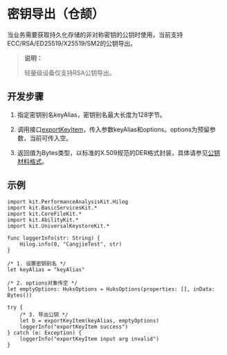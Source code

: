 # 密钥导出（仓颉）

当业务需要获取持久化存储的非对称密钥的公钥时使用，当前支持ECC/RSA/ED25519/X25519/SM2的公钥导出。

> **说明：**
>
> 轻量级设备仅支持RSA公钥导出。

## 开发步骤

1. 指定密钥别名keyAlias，密钥别名最大长度为128字节。

2. 调用接口[exportKeyItem](../../../../API_Reference/source_zh_cn/apis/UniversalKeystoreKit/cj-apis-security_huks.md#func-exportkeyitemstring-huksoptions)，传入参数keyAlias和options。options为预留参数，当前可传入空。

3. 返回值为Bytes类型，以标准的X.509规范的DER格式封装，具体请参见[公钥材料格式](./cj-huks-concepts.md#公钥材料格式)。

## 示例

<!-- compile -->

```cangjie
import kit.PerformanceAnalysisKit.Hilog
import kit.BasicServicesKit.*
import kit.CoreFileKit.*
import kit.AbilityKit.*
import kit.UniversalKeystoreKit.*

func loggerInfo(str: String) {
    Hilog.info(0, "CangjieTest", str)
}

/* 1. 设置密钥别名 */
let keyAlias = "keyAlias"

/* 2. options对象传空 */
let emptyOptions: HuksOptions = HuksOptions(properties: [], inData: Bytes())

try {
    /* 3. 导出公钥 */
    let b = exportKeyItem(keyAlias, emptyOptions)
    loggerInfo("exportKeyItem success")
} catch (e: Exception) {
    loggerInfo("exportKeyItem input arg invalid")
}

```
